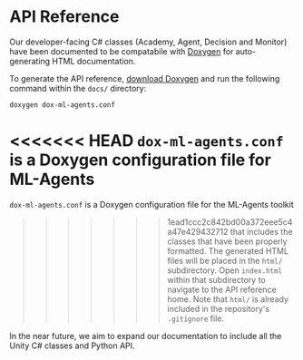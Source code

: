 # API Reference

Our developer-facing C# classes (Academy, Agent, Decision and 
Monitor) have been documented to be compatabile with 
[Doxygen](http://www.stack.nl/~dimitri/doxygen/) for auto-generating HTML 
documentation.

To generate the API reference, 
[download Doxygen](http://www.stack.nl/~dimitri/doxygen/download.html) and run
the following command within the `docs/` directory:

    doxygen dox-ml-agents.conf

<<<<<<< HEAD
`dox-ml-agents.conf` is a Doxygen configuration file for ML-Agents
=======
`dox-ml-agents.conf` is a Doxygen configuration file for the ML-Agents toolkit
>>>>>>> 1ead1ccc2c842bd00a372eee5c4a47e429432712
that includes the classes that have been properly formatted. 
The generated HTML files will be placed
in the `html/` subdirectory. Open `index.html` within that subdirectory to 
navigate to the API reference home. Note that `html/` is already included in 
the repository's `.gitignore` file.

In the near future, we aim to expand our documentation
to include all the Unity C# classes and Python API.
